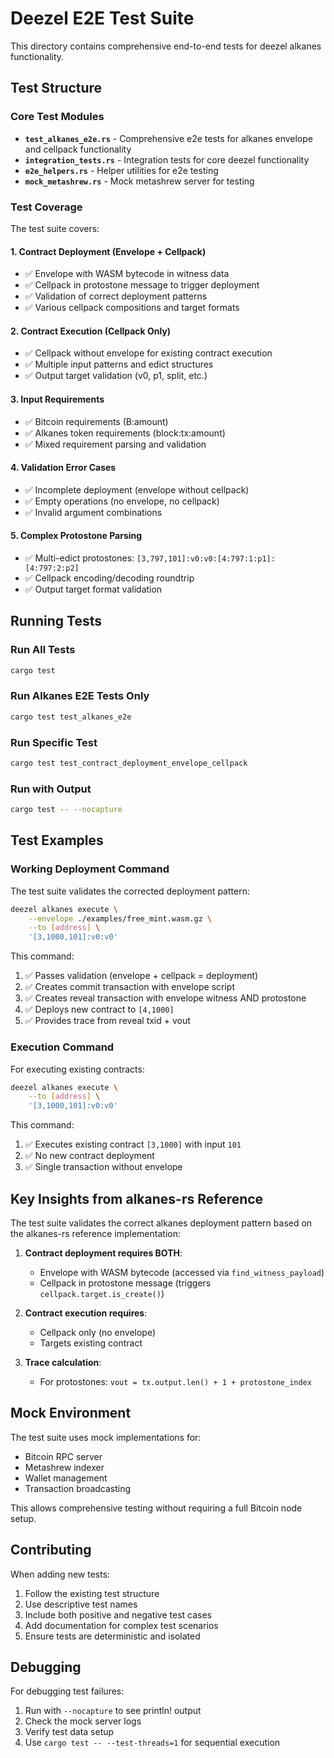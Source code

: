 # Deezel E2E Test Suite

This directory contains comprehensive end-to-end tests for deezel alkanes functionality.

## Test Structure

### Core Test Modules

- **`test_alkanes_e2e.rs`** - Comprehensive e2e tests for alkanes envelope and cellpack functionality
- **`integration_tests.rs`** - Integration tests for core deezel functionality
- **`e2e_helpers.rs`** - Helper utilities for e2e testing
- **`mock_metashrew.rs`** - Mock metashrew server for testing

### Test Coverage

The test suite covers:

#### 1. Contract Deployment (Envelope + Cellpack)
- ✅ Envelope with WASM bytecode in witness data
- ✅ Cellpack in protostone message to trigger deployment
- ✅ Validation of correct deployment patterns
- ✅ Various cellpack compositions and target formats

#### 2. Contract Execution (Cellpack Only)
- ✅ Cellpack without envelope for existing contract execution
- ✅ Multiple input patterns and edict structures
- ✅ Output target validation (v0, p1, split, etc.)

#### 3. Input Requirements
- ✅ Bitcoin requirements (B:amount)
- ✅ Alkanes token requirements (block:tx:amount)
- ✅ Mixed requirement parsing and validation

#### 4. Validation Error Cases
- ✅ Incomplete deployment (envelope without cellpack)
- ✅ Empty operations (no envelope, no cellpack)
- ✅ Invalid argument combinations

#### 5. Complex Protostone Parsing
- ✅ Multi-edict protostones: `[3,797,101]:v0:v0:[4:797:1:p1]:[4:797:2:p2]`
- ✅ Cellpack encoding/decoding roundtrip
- ✅ Output target format validation

## Running Tests

### Run All Tests
```bash
cargo test
```

### Run Alkanes E2E Tests Only
```bash
cargo test test_alkanes_e2e
```

### Run Specific Test
```bash
cargo test test_contract_deployment_envelope_cellpack
```

### Run with Output
```bash
cargo test -- --nocapture
```

## Test Examples

### Working Deployment Command
The test suite validates the corrected deployment pattern:

```bash
deezel alkanes execute \
    --envelope ./examples/free_mint.wasm.gz \
    --to [address] \
    '[3,1000,101]:v0:v0'
```

This command:
1. ✅ Passes validation (envelope + cellpack = deployment)
2. ✅ Creates commit transaction with envelope script
3. ✅ Creates reveal transaction with envelope witness AND protostone
4. ✅ Deploys new contract to `[4,1000]`
5. ✅ Provides trace from reveal txid + vout

### Execution Command
For executing existing contracts:

```bash
deezel alkanes execute \
    --to [address] \
    '[3,1000,101]:v0:v0'
```

This command:
1. ✅ Executes existing contract `[3,1000]` with input `101`
2. ✅ No new contract deployment
3. ✅ Single transaction without envelope

## Key Insights from alkanes-rs Reference

The test suite validates the correct alkanes deployment pattern based on the alkanes-rs reference implementation:

1. **Contract deployment requires BOTH**:
   - Envelope with WASM bytecode (accessed via `find_witness_payload`)
   - Cellpack in protostone message (triggers `cellpack.target.is_create()`)

2. **Contract execution requires**:
   - Cellpack only (no envelope)
   - Targets existing contract

3. **Trace calculation**:
   - For protostones: `vout = tx.output.len() + 1 + protostone_index`

## Mock Environment

The test suite uses mock implementations for:
- Bitcoin RPC server
- Metashrew indexer
- Wallet management
- Transaction broadcasting

This allows comprehensive testing without requiring a full Bitcoin node setup.

## Contributing

When adding new tests:

1. Follow the existing test structure
2. Use descriptive test names
3. Include both positive and negative test cases
4. Add documentation for complex test scenarios
5. Ensure tests are deterministic and isolated

## Debugging

For debugging test failures:

1. Run with `--nocapture` to see println! output
2. Check the mock server logs
3. Verify test data setup
4. Use `cargo test -- --test-threads=1` for sequential execution